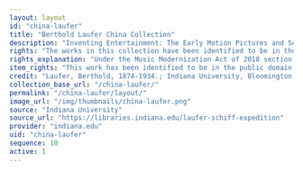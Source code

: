 ```yaml
---
layout: layout
id: "china-laufer"
title: "Berthold Laufer China Collection"
description: "Inventing Entertainment: The Early Motion Pictures and Sound Recordings of the Edison Companies features 341 motion pictures, 81 disc sound recordings, and other related materials, such as photographs and original magazine articles."
rights: "The works in this collection have been identified to be in the public domain and are free to use and reuse without restriction. You can copy, modify, distribute and perform the works, even for commercial purposes, all without asking permission. Attribution is recommended but not required."
rights_explanation: "Under the Music Modernization Act of 2018 section 1401, all sound recordings published before January 1, 1923 will entered the public domain on January 1, 2022. The sound recordings in this collection were created between 1901 and 1902, thus are in the public domain."
item_rights: "This work has been identified to be in the public domain and is free to use and reuse without restriction. You can copy, modify, distribute and perform the work, even for commercial purposes, all without asking permission. Attribution is recommended but not required."
credit: "Laufer, Berthold, 1874-1934.; Indiana University, Bloomington. Archives of Traditional Music.; American Museum of Natural History.; Jacob H. Schiff Chinese Expedition (1901-1904)"
collection_base_url: "/china-laufer/"
permalink: "/china-laufer/layout/"
image_url: "/img/thumbnails/china-laufer.png"
source: "Indiana University"
source_url: "https://libraries.indiana.edu/laufer-schiff-expedition"
provider: "indiana.edu"
uid: "china-laufer"
sequence: 10
active: 1
---
```

